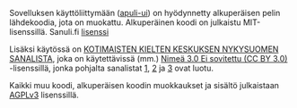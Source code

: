 Sovelluksen käyttöliittymään ([apuli-ui](apuli-ui)) on hyödynnetty alkuperäisen
pelin lähdekoodia, jota on muokattu. Alkuperäinen koodi on julkaistu MIT-lisenssillä. Sanuli.fi [lisenssi](https://github.com/Cadiac/sanuli/blob/master/LICENSE)

Lisäksi käytössä on 
[KOTIMAISTEN KIELTEN KESKUKSEN NYKYSUOMEN SANALISTA](https://kaino.kotus.fi/sanat/nykysuomi/),
joka on käytettävissä (mm.) 
[Nimeä 3.0 Ei sovitettu (CC BY 3.0)](https://creativecommons.org/licenses/by/3.0/deed.fi) -lisenssillä,
jonka pohjalta sanalistat [1](./full-words-generated.txt), 
[2](./apuli-lib/5_letter_words.txt) ja 
[3](./apuli-lib/6_letter_words.txt) ovat luotu.

Kaikki muu koodi, alkuperäisen koodin muokkaukset ja sisältö julkaistaan [AGPLv3](LICENSE) lisenssillä.
